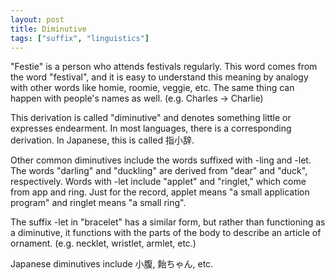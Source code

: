 ```yaml
---
layout: post
title: Diminutive
tags: ["suffix", "linguistics"]
---
```


"Festie" is a person who attends festivals regularly. This word comes from the word "festival", and it is easy to understand this meaning by analogy with other words like homie, roomie, veggie, etc. The same thing can happen with people's names as well. (e.g. Charles -> Charlie)

This derivation is called "diminutive" and denotes something little or expresses endearment. In most languages, there is a corresponding derivation. In Japanese, this is called 指小辞.

Other common diminutives include the words suffixed with -ling and -let. The words "darling" and "duckling" are derived from "dear" and "duck", respectively. Words with -let include "applet" and "ringlet," which come from app and ring. Just for the record, applet means "a small application program" and ringlet means "a small ring".

The suffix -let in "bracelet" has a similar form, but rather than functioning as a diminutive, it functions with the parts of the body to describe an article of ornament. (e.g. necklet, wristlet, armlet, etc.)

Japanese diminutives include 小腹, 飴ちゃん, etc.

